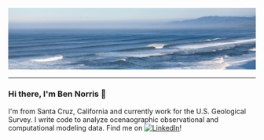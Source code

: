 ![Header](https://github.com/bknorris/bknorris/blob/master/NorthWestOffshore.PNG "Header")
<hr size=”10″ noshade>

### Hi there, I'm Ben Norris 👋

I'm from Santa Cruz, California and currently work for the U.S. Geological Survey. I write code to analyze ocenaographic observational and computational modeling data. Find me on [![LinkedIn][1.2]][1]!

<!-- Icons -->

[1.2]: https://raw.githubusercontent.com/MartinHeinz/MartinHeinz/master/linkedin-3-16.png (LinkedIn icon without padding)

<!-- Links to your social media accounts -->

[1]: https://www.linkedin.com/in/benjamin-k-norris/

